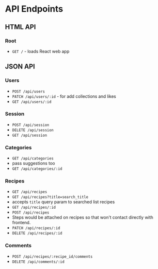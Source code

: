 # API Endpoints

## HTML API

### Root

- `GET /` - loads React web app

## JSON API

### Users

- `POST /api/users`
- `PATCH /api/users/:id` - for add collections and likes
- `GET /api/users/:id`

### Session

- `POST /api/session`
- `DELETE /api/session`
- `GET /api/session`

### Categories

- `GET /api/categories`
- pass suggestions too
- `GET /api/categories/:id`


### Recipes

- `GET /api/recipes`
- `GET /api/recipes?title=search_title`
- accepts `title` query param to searched list recipes
- `GET /api/recipes/:id`
- `POST /api/recipes`
- Steps would be attached on recipes so that won't contact directly with frontend.
- `PATCH /api/recipes/:id`
- `DELETE /api/recipes/:id`


### Comments

- `POST /api/recipes/:recipe_id/comments`
- `DELETE /api/comments/:id`

